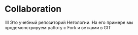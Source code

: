 # Collaboration
llll
Это учебный репозиторий Нетологии. На его примере мы продемонстрируем работу с Fork и ветками в GIT